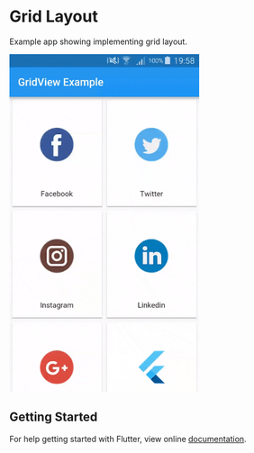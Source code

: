 # Grid Layout

Example app showing implementing grid layout.

<img src="demo_img.gif" height="600em" />


## Getting Started

For help getting started with Flutter, view online [documentation](http://flutter.dev/).
